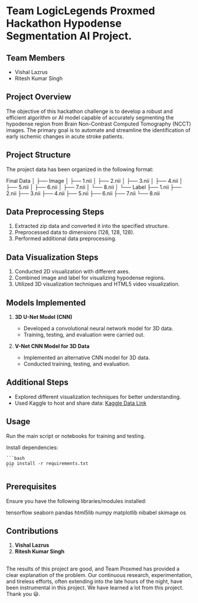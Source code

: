 # Team LogicLegends Proxmed Hackathon Hypodense Segmentation AI Project.


## Team Members
- Vishal Lazrus
- Ritesh Kumar Singh

## Project Overview
The objective of this hackathon challenge is to develop a robust and efficient algorithm or AI model capable of accurately segmenting the hypodense region from Brain Non-Contrast Computed Tomography (NCCT) images. The primary goal is to automate and streamline the identification of early ischemic changes in acute stroke patients.

## Project Structure
The project data has been organized in the following format:

Final Data
│
├── Image
│ ├── 1.nii
│ ├── 2.nii
│ ├── 3.nii
│ ├── 4.nii
│ ├── 5.nii
│ ├── 6.nii
│ ├── 7.nii
│ └── 8.nii
│
└── Label
├── 1.nii
├── 2.nii
├── 3.nii
├── 4.nii
├── 5.nii
├── 6.nii
├── 7.nii
└── 8.nii


## Data Preprocessing Steps
1. Extracted zip data and converted it into the specified structure.
2. Preprocessed data to dimensions (128, 128, 128).
3. Performed additional data preprocessing.

## Data Visualization Steps
1. Conducted 2D visualization with different axes.
2. Combined image and label for visualizing hypodense regions.
3. Utilized 3D visualization techniques and HTML5 video visualization.

## Models Implemented
1. **3D U-Net Model (CNN)**
   - Developed a convolutional neural network model for 3D data.
   - Training, testing, and evaluation were carried out.

2. **V-Net CNN Model for 3D Data**
   - Implemented an alternative CNN model for 3D data.
   - Conducted training, testing, and evaluation.

## Additional Steps
- Explored different visualization techniques for better understanding.
- Used Kaggle to host and share data: [Kaggle Data Link](https://www.kaggle.com/datasets/vishallazrus/filtaer-data)

## Usage

Run the main script or notebooks for training and testing.

Install dependencies:

    ```bash
    pip install -r requirements.txt
    ```

## Prerequisites
Ensure you have the following libraries/modules installed:

tensorflow
seaborn
pandas
html5lib
numpy
matplotlib
nibabel
skimage
os

## Contributions
1. **Vishal Lazrus**
2. **Ritesh Kumar Singh**

## 
The results of this project are good, and Team Proxmed has provided a clear explanation of the problem. Our continuous research, experimentation, and tireless efforts, often extending into the late hours of the night, have been instrumental in this project. We have learned a lot from this project. Thank you 😃.

